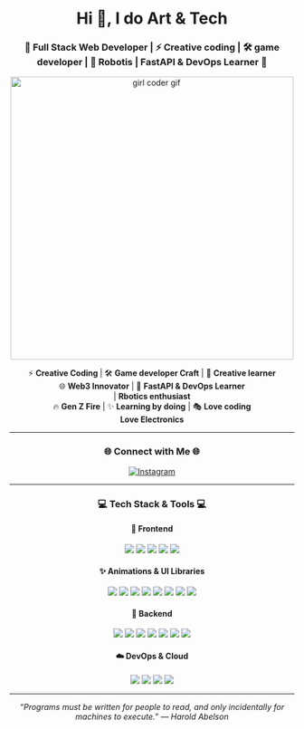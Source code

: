<h1 align="center">Hi 👋, I do Art & Tech </h1>
<h3 align="center">🚀 Full Stack Web Developer | ⚡ Creative coding | 🛠️ game developer | 🤖 Robotis | FastAPI & DevOps Learner 🚀</h3>

<p align="center">
  <img src="https://media.giphy.com/media/v1.Y2lkPTc5MGI3NjExOGVlYjI1NmI0NTk3NmY2OTczZGIyZjQzNTI3NTg1NjdkMTM4ODUyNyZjdD1n/LMcB8XospGZO8UQq87/giphy.gif" width="500" alt="girl coder gif"/>
</p>

<p align="center">
  ⚡ <strong>Creative Coding </strong> | 🛠️ <strong>Game developer Craft</strong> | 🤖 <strong>Creative learner </strong> <br/>
  🌐 <strong>Web3 Innovator</strong> | 🚀 <strong>FastAPI & DevOps Learner</strong> <br/> | <strong> Rbotics enthusiast </strong> <br/>
  🔥 <strong>Gen Z Fire</strong> | ✨ <strong>Learning by doing</strong> | 🎭 <strong>Love coding</strong> <br/>
   <strong>Love Electronics </strong>
</p>

---

<h3 align="center">🌐 Connect with Me 🌐</h3>

<p align="center">
  <a href="https://www.instagram.com/gentelless/" target="_blank">
    <img src="https://img.shields.io/badge/Instagram-E4405F?logo=instagram&logoColor=white&style=for-the-badge" alt="Instagram" />
  </a>
</p>

---

<h3 align="center">💻 Tech Stack & Tools 💻</h3>

<!-- Frontend -->
<h4 align="center">🧩 Frontend</h4>
<p align="center">
  <img src="https://img.shields.io/badge/HTML5-E34F26?logo=html5&logoColor=white&style=for-the-badge" />
  <img src="https://img.shields.io/badge/CSS3-1572B6?logo=css3&logoColor=white&style=for-the-badge" />
  <img src="https://img.shields.io/badge/JavaScript-F7DF1E?logo=javascript&logoColor=black&style=for-the-badge" />
  <img src="https://img.shields.io/badge/React-20232A?logo=react&logoColor=61DAFB&style=for-the-badge" />
  <img src="https://img.shields.io/badge/Tailwind-38B2AC?logo=tailwindcss&logoColor=white&style=for-the-badge" />
</p>

<!-- Animations & UI Libraries -->
<h4 align="center">✨ Animations & UI Libraries</h4>
<p align="center">
  <img src="https://img.shields.io/badge/GSAP-88CE02?logo=greensock&logoColor=white&style=for-the-badge" />
  <img src="https://img.shields.io/badge/Framer%20Motion-0055FF?logo=framer&logoColor=white&style=for-the-badge" />
  <img src="https://img.shields.io/badge/SwiperJS-6332F6?logo=swiper&logoColor=white&style=for-the-badge" />
  <img src="https://img.shields.io/badge/Locomotive%20Scroll-000000?style=for-the-badge" />
  <img src="https://img.shields.io/badge/LottieFiles-00C2CC?logo=lottiefiles&logoColor=white&style=for-the-badge" />
  <!-- Added creative coding libs -->
  <img src="https://img.shields.io/badge/ml5.js-FD4D5D?logo=javascript&logoColor=white&style=for-the-badge" />
  <img src="https://img.shields.io/badge/p5.js-ED225D?logo=javascript&logoColor=white&style=for-the-badge" />
  <img src="https://img.shields.io/badge/Matter.js-000000?logo=javascript&logoColor=white&style=for-the-badge" />
</p>

<!-- Backend -->
<h4 align="center">🧠 Backend</h4>
<p align="center">
  <img src="https://img.shields.io/badge/Node.js-339933?logo=nodedotjs&logoColor=white&style=for-the-badge" />
  <img src="https://img.shields.io/badge/Express.js-000000?logo=express&logoColor=white&style=for-the-badge" />
  <img src="https://img.shields.io/badge/FastAPI-009688?logo=fastapi&logoColor=white&style=for-the-badge" />
  <img src="https://img.shields.io/badge/Django-092E20?logo=django&logoColor=white&style=for-the-badge" />
  <img src="https://img.shields.io/badge/MongoDB-4EA94B?logo=mongodb&logoColor=white&style=for-the-badge" />
  <img src="https://img.shields.io/badge/MySQL-4479A1?logo=mysql&logoColor=white&style=for-the-badge" />
  <!-- Added Python here because it's a backend language -->
  <img src="https://img.shields.io/badge/Python-3776AB?logo=python&logoColor=white&style=for-the-badge" />
</p>

<!-- DevOps & Cloud -->
<h4 align="center">☁️ DevOps & Cloud</h4>
<p align="center">
  <img src="https://img.shields.io/badge/Jenkins-D24939?logo=jenkins&logoColor=white&style=for-the-badge" />
  <img src="https://img.shields.io/badge/Docker-2496ED?logo=docker&logoColor=white&style=for-the-badge" />
  <img src="https://img.shields.io/badge/Kubernetes-326CE5?logo=kubernetes&logoColor=white&style=for-the-badge" />
  <!-- Added generic Machine Learning badge here (cloud + AI) -->
  <img src="https://img.shields.io/badge/Machine%20Learning-102230?logo=tensorflow&logoColor=white&style=for-the-badge" />
</p>

---

<p align="center">
  <em>“Programs must be written for people to read, and only incidentally for machines to execute.” — Harold Abelson</em>
</p>



